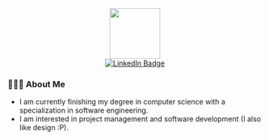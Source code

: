 <div id="header" align="center">
  <img src="https://media.giphy.com/media/Tgw604MyLJnDtbi4t0/giphy.gif" width="100"/>
</div>


<div id="badges" align="center">
  <a href="https://www.linkedin.com/in/elenasanchzgz/">
    <img src="https://img.shields.io/badge/LinkedIn-blue?style=for-the-badge&logo=linkedin&logoColor=white" alt="LinkedIn Badge"/>
  </a>
</div>  

### 👩🏻‍💻 About Me 

- I am currently finishing my degree in computer science with a specialization in software engineering.
- I am interested in project management and software development (I also like design :P).

